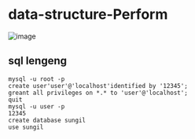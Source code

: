 # data-structure-Perform

![image](https://github.com/edaild/data-structure-Perform/assets/109999749/3a3b9ad1-36c8-4c51-a7fe-4425663e01e3)

## sql lengeng
```
mysql -u root -p
create user'user'@'localhost'identified by '12345';
greant all privileges on *.* to 'user'@'localhost';
quit
mysql -u user -p
12345
create database sungil
use sungil
```




